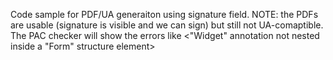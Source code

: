 Code sample for PDF/UA generaiton using signature field.
NOTE: the PDFs are usable (signature is visible and we can sign) but still not UA-comaptible. 
The  PAC checker will show the errors like <"Widget" annotation not nested inside a "Form" structure element>
